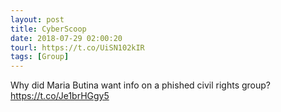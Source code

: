 ```yaml
---
layout: post
title: CyberScoop
date: 2018-07-29 02:00:20
tourl: https://t.co/UiSN102kIR
tags: [Group]
---
```

Why did Maria Butina want info on a phished civil rights group? https://t.co/Je1brHGgy5